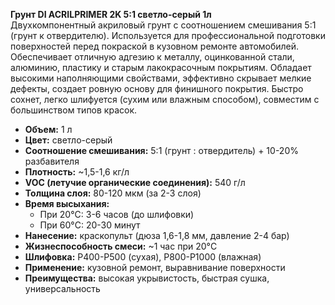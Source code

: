 **Грунт DI ACRILPRIMER 2K 5:1 светло-серый 1л**  
Двухкомпонентный акриловый грунт с соотношением смешивания 5:1 (грунт к отвердителю). Используется для профессиональной подготовки поверхностей перед покраской в кузовном ремонте автомобилей. Обеспечивает отличную адгезию к металлу, оцинкованной стали, алюминию, пластику и старым лакокрасочным покрытиям. Обладает высокими наполняющими свойствами, эффективно скрывает мелкие дефекты, создает ровную основу для финишного покрытия. Быстро сохнет, легко шлифуется (сухим или влажным способом), совместим с большинством типов красок.

- **Объем:** 1 л  
- **Цвет:** светло-серый  
- **Соотношение смешивания:** 5:1 (грунт : отвердитель) + 10-20% разбавителя  
- **Плотность:** ~1,5-1,6 кг/л  
- **VOC (летучие органические соединения):** 540 г/л  
- **Толщина слоя:** 80-120 мкм (за 2-3 слоя)  
- **Время высыхания:**  
  - При 20°C: 3-6 часов (до шлифовки)  
  - При 60°C: 20-30 минут  
- **Нанесение:** краскопульт (дюза 1,6-1,8 мм, давление 2-4 бар)  
- **Жизнеспособность смеси:** ~1 час при 20°C  
- **Шлифовка:** P400-P500 (сухая), P800-P1000 (влажная)  
- **Применение:** кузовной ремонт, выравнивание поверхности  
- **Преимущества:** высокая укрывистость, быстрая сушка, универсальность  



